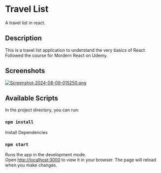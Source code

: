 # Travel List

A travel list in react.

## Description
This is a travel list application to understand the very basics of React. 
Followed the course for Mordern React on Udemy.

## Screenshots
[![Screenshot-2024-08-09-015250.png](https://i.postimg.cc/440H7D30/Screenshot-2024-08-09-015250.png)](https://postimg.cc/F1jHwn3b)

## Available Scripts
In the project directory, you can run:
### `npm install`
Install Dependencies
### `npm start`

Runs the app in the development mode.\
Open [http://localhost:3000](http://localhost:3000) to view it in your browser.
The page will reload when you make changes.
